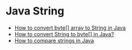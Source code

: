 # Java String

* [How to convert byte[] array to String in Java](https://www.favtuts.com/how-to-convert-byte-array-to-string-in-java/)
* [How to convert String to byte[] in Java?](https://www.favtuts.com/how-to-convert-string-to-byte-in-java/)
* [How to compare strings in Java]()